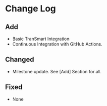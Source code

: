 # Change Log

## Add

+ Basic TranSmart Integration 
+ Continuous Integration with GitHub Actions.

## Changed

+ Milestone update. See [Add] Section for all.

## Fixed

+ None